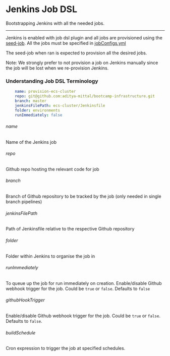 # Jenkins Job DSL

Bootstrapping Jenkins with all the needed jobs.

---

Jenkins is enabled with job dsl plugin and all jobs are provisioned using the [seed-job](https://jenkins.bootcamp2021.online/view/all/job/_seed-job/).
All the jobs must be specified in [jobConfigs.yml](./jobconfigs.yml)

The seed-job when ran is expected to provision all the desired jobs. 

Note: We strongly prefer to not provision a job on Jenkins manually since the job will
be lost when we re-provision Jenkins.

### Understanding Job DSL Terminology

```yaml
    name: provision-ecs-cluster
    repo: git@github.com:aditya-mittal/bootcamp-infrastructure.git
    branch: master
    jenkinsFilePath: ecs-cluster/Jenkinsfile
    folder: environments
    runImmediately: false
```

###### name
Name of the Jenkins job

###### repo
Github repo hosting the relevant code for job

###### branch
Branch of Github repository to be tracked by the job (only needed in single branch pipelines)

###### jenkinsFilePath
Path of Jenkinsfile relative to the respective Github repository

###### folder
Folder within Jenkins to organise the job in

###### runImmediately
To queue up the job for run immediately on creation. Enable/disable Github webhook trigger for the job. Could be `true` or `false`. Defaults to `false`

###### githubHookTrigger
Enable/disable Github webhook trigger for the job. Could be `true` or `false`. Defaults to `false`.

###### buildSchedule
Cron expression to trigger the job at specified schedules.

